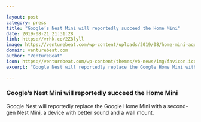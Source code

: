 ```yaml
---

layout: post
category: press
title: "Google’s Nest Mini will reportedly succeed the Home Mini"
date: 2019-08-21 21:31:28
link: https://vrhk.co/2Z8lyll
image: https://venturebeat.com/wp-content/uploads/2019/08/home-mini-aqua.png?w=1200&strip=all
domain: venturebeat.com
author: "VentureBeat"
icon: https://venturebeat.com/wp-content/themes/vb-news/img/favicon.ico
excerpt: "Google Nest will reportedly replace the Google Home Mini with a second-gen Nest Mini, a device with better sound and a wall mount."

---
```


### Google’s Nest Mini will reportedly succeed the Home Mini

Google Nest will reportedly replace the Google Home Mini with a second-gen Nest Mini, a device with better sound and a wall mount.